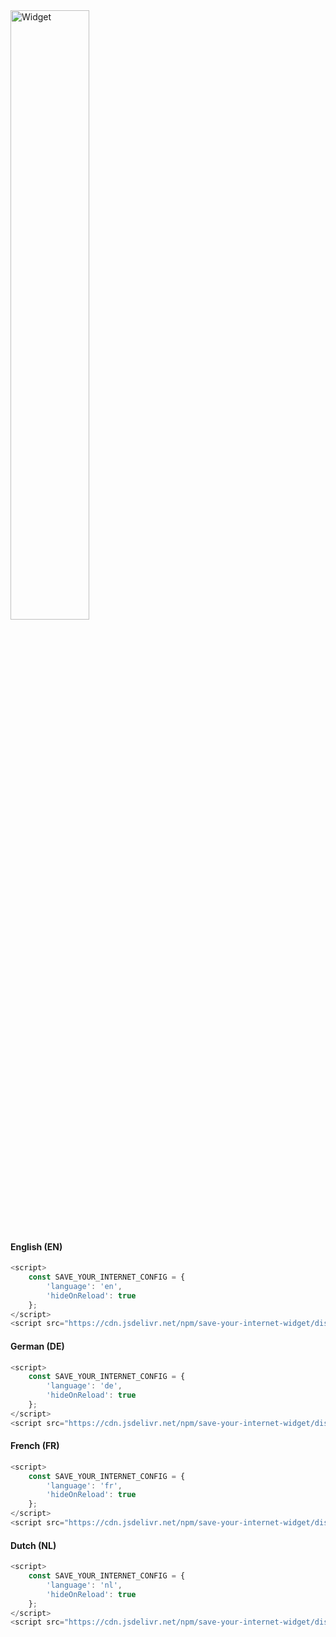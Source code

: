 <img src="https://raw.githubusercontent.com/timonf/save-your-internet-widget/master/screen.png" width="50%" height="50%" alt="Widget">

#### English (EN)

```js
<script>
    const SAVE_YOUR_INTERNET_CONFIG = {
        'language': 'en',
        'hideOnReload': true
    };
</script>
<script src="https://cdn.jsdelivr.net/npm/save-your-internet-widget/dist/syi-widget.js" async></script>
```

#### German (DE)

```js
<script>
    const SAVE_YOUR_INTERNET_CONFIG = {
        'language': 'de',
        'hideOnReload': true
    };
</script>
<script src="https://cdn.jsdelivr.net/npm/save-your-internet-widget/dist/syi-widget.js" async></script>
```

#### French (FR)

```js
<script>
    const SAVE_YOUR_INTERNET_CONFIG = {
        'language': 'fr',
        'hideOnReload': true
    };
</script>
<script src="https://cdn.jsdelivr.net/npm/save-your-internet-widget/dist/syi-widget.js" async></script>
```

#### Dutch (NL)

```js
<script>
    const SAVE_YOUR_INTERNET_CONFIG = {
        'language': 'nl',
        'hideOnReload': true
    };
</script>
<script src="https://cdn.jsdelivr.net/npm/save-your-internet-widget/dist/syi-widget.js" async></script>
```
